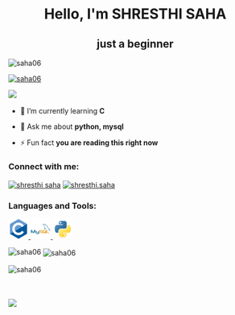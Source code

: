  <h1 align="center">Hello, I'm SHRESTHI SAHA</h1>   
<h2 align="center">just a beginner</h2>

 

<p align="left"> <img src="https://komarev.com/ghpvc/?username=saha06&label=Profile%20views&color=0e75b6&style=flat" alt="saha06" /> </p>

<p align="left"> <a href="https://github.com/ryo-ma/github-profile-trophy"><img src="https://github-profile-trophy.vercel.app/?username=saha06" alt="saha06" /></a> </p>

<img src="https://img.icons8.com/external-prettycons-flat-prettycons/94/000000/external-coding-education-prettycons-flat-prettycons.png"/>

- 🌱 I’m currently learning **C**   

- 💬 Ask me about **python, mysql**

- ⚡ Fun fact **you are reading this right now**      

<h3 align="left">Connect with me:</h3>
<p align="left">
<a href="https://linkedin.com/in/shresthi saha" target="blank"><img align="center" src="https://raw.githubusercontent.com/rahuldkjain/github-profile-readme-generator/master/src/images/icons/Social/linked-in-alt.svg" alt="shresthi saha" height="30" width="40" /></a>
<a href="https://instagram.com/shresthi.saha" target="blank"><img align="center" src="https://raw.githubusercontent.com/rahuldkjain/github-profile-readme-generator/master/src/images/icons/Social/instagram.svg" alt="shresthi.saha" height="30" width="40" /></a>
</p>

<h3 align="left">Languages and Tools:</h3>
<p align="left"> <a href="https://www.cprogramming.com/" target="_blank"> <img src="https://raw.githubusercontent.com/devicons/devicon/master/icons/c/c-original.svg" alt="c" width="40" height="40"/> </a> <a href="https://www.mysql.com/" target="_blank"> <img src="https://raw.githubusercontent.com/devicons/devicon/master/icons/mysql/mysql-original-wordmark.svg" alt="mysql" width="40" height="40"/> </a> <a href="https://www.python.org" target="_blank"> <img src="https://raw.githubusercontent.com/devicons/devicon/master/icons/python/python-original.svg" alt="python" width="40" height="40"/> </a> </p>

<p><img align="left" src="https://github-readme-stats.vercel.app/api/top-langs?username=saha06&show_icons=true&locale=en&layout=compact" alt="saha06" /></p>

<p>&nbsp;<img align="center" src="https://github-readme-stats.vercel.app/api?username=saha06&show_icons=true&locale=en" alt="saha06" /></p>

<p><img align="center" src="https://github-readme-streak-stats.herokuapp.com/?user=saha06&" alt="saha06" /></p>

# <img src="https://img.icons8.com/external-justicon-lineal-color-justicon/64/000000/external-thank-you-thanksgiving-justicon-lineal-color-justicon.png"/>
